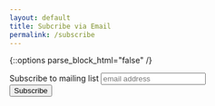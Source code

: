```yaml
---
layout: default
title: Subcribe via Email
permalink: /subscribe
---
```


{::options parse_block_html="false" /}
<form action="//bekti.us14.list-manage.com/subscribe/post?u=e58fe09fc16c179afab07c119&amp;id=ac96fc3ee8" method="post" id="mc-embedded-subscribe-form" name="mc-embedded-subscribe-form" class="validate" target="_blank" novalidate>
    <div id="mc_embed_signup_scroll">
	<label for="mce-EMAIL">Subscribe to mailing list</label>
	<input type="email" value="" name="EMAIL" class="email" id="mce-EMAIL" placeholder="email address" required>
    <!-- real people should not fill this in and expect good things - do not remove this or risk form bot signups-->
    <div style="position: absolute; left: -5000px;" aria-hidden="true"><input type="text" name="b_e58fe09fc16c179afab07c119_ac96fc3ee8" tabindex="-1" value=""></div>
    <div class="clear"><input type="submit" value="Subscribe" name="subscribe" id="mc-embedded-subscribe" class="button"></div>
    </div>
</form>
